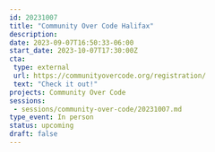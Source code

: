 ```yaml
---
id: 20231007
title: "Community Over Code Halifax"
description: 
date: 2023-09-07T16:50:33-06:00
start_date: 2023-10-07T17:30:00Z
cta: 
 type: external
 url: https://communityovercode.org/registration/
 text: "Check it out!"
projects: Community Over Code
sessions: 
 - sessions/community-over-code/20231007.md
type_event: In person
status: upcoming
draft: false
---
```




